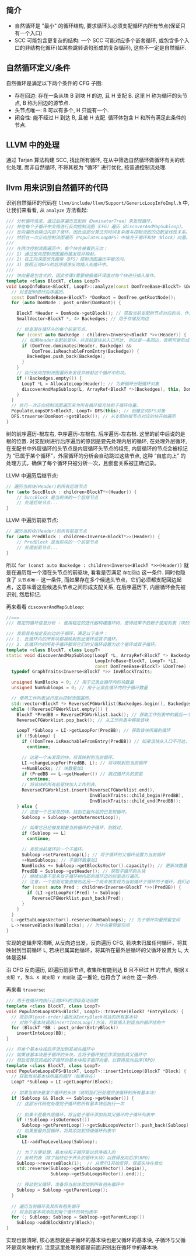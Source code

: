 ## 简介
- 自然循环是 "最小" 的循环结构, 要求循环头必须支配循环内所有节点(保证只有一个入口)
- SCC 可能包含更复杂的结构: 一个 SCC 可能对应多个嵌套循环, 或包含多个入口的非结构化循环(如某些跳转语句形成的复杂循环), 这些不一定是自然循环.

## 自然循环定义/条件
自然循环是满足以下两个条件的 CFG 子图:
- 存在回边: 存在一条从块 B 到块 H 的边, 且 H 支配 B. 这里 H 称为循环的头节点, B 称为回边的源节点. 
- 头节点唯一: B 可以有多个, H 只能有一个.
- 闭合性: 能不经过 H 到达 B, 且被 H 支配. 循环体包含 H 和所有满足此条件的节点.

## LLVM 中的处理
通过 Tarjan 算法构建 SCC, 找出所有循环, 在从中筛选自然循环做循环有关的优化处理, 而非自然循环, 不将其视为 “循环” 进行优化, 按普通控制流处理.

## llvm 用来识别自然循环的代码
识别自然循环的代码在 `llvm/include/llvm/Support/GenericLoopInfoImpl.h` 中, 让我们来看看, 从 `analyze` 方法看起:
```cpp
/// 分析循环信息，通过后序遍历支配树（DominatorTree）来发现循环，
/// 并在每个子循环中交错进行反向控制流图（CFG）遍历（discoverAndMapSubloop）。
/// 反向遍历会跳过内部子循环，因此这部分算法的时间复杂度与控制流图的边数呈线性关系。
/// 然后在一次正向控制流图遍历（PopulateLoopDFS）中填充子循环和块（Block）向量。
///
/// 在两次控制流图遍历中，每个块会被看到三次：
/// 1) 通过反向控制流图遍历被发现并映射。
/// 2) 在正向深度优先搜索（DFS）控制流图遍历中被访问。
/// 3) 按照正向DFS的后序顺序反向插入到循环中。
///
/// 块向量是包含式的，因此步骤3需要根据循环深度对每个块进行插入操作。
template <class BlockT, class LoopT>
void LoopInfoBase<BlockT, LoopT>::analyze(const DomTreeBase<BlockT> &DomTree) {
  // 对支配树进行后序遍历。
  const DomTreeNodeBase<BlockT> *DomRoot = DomTree.getRootNode();
  for (auto DomNode : post_order(DomRoot)) {

    BlockT *Header = DomNode->getBlock(); // 获取当前支配树节点对应的块，作为潜在的循环头
    SmallVector<BlockT *, 4> Backedges; // 用于存储反向边

    // 检查潜在循环头的每个前驱节点。
    for (const auto Backedge : children<Inverse<BlockT *>>(Header)) {
      // 如果Header支配前驱块，并且前驱块从入口可达, 则这是一条回边，表明可能形成一个新循环
      if (DomTree.dominates(Header, Backedge) &&
          DomTree.isReachableFromEntry(Backedge)) {
        Backedges.push_back(Backedge);
      }
    }
    // 执行反向控制流图遍历来发现并映射这个循环中的块。
    if (!Backedges.empty()) {
      LoopT *L = AllocateLoop(Header); // 为新循环分配循环对象
      discoverAndMapSubloop(L, ArrayRef<BlockT *>(Backedges), this, DomTree); // 发现并映射子循环中的块
    }
  }
  // 执行一次正向控制流图遍历来为所有循环填充块和子循环向量。
  PopulateLoopsDFS<BlockT, LoopT> DFS(this); // 创建正向DFS对象
  DFS.traverse(DomRoot->getBlock()); // 从支配树根节点对应的块开始遍历
}
```
树的前序遍历-根左右, 中序遍历-左根右, 后序遍历-左右根. 这里的前中后说的是根的位置. 对支配树进行后序遍历的原因是要先处理内层的循环, 在处理外层循环, 在支配书中外层循环的头节点是内层循环头节点的祖先, 内层循环的节点会被标记为 “已属于某个循环”，外层循环的分析会自动跳过这些节点, 这种 “自底向上” 的处理方式，确保了每个循环只被分析一次，且嵌套关系被正确记录。

LLVM 中遍历后继节点:
```cpp
// 遍历当前块(Header)的所有后继节点
for (auto SuccBlock : children<BlockT*>(Header)) {
    // SuccBlock 是当前块的一个后继节点
    // 处理后继节点...
}
```
LLVM 中遍历前驱节点:
```cpp
// 遍历当前块(Header)的所有前驱节点
for (auto PredBlock : children<Inverse<BlockT*>>(Header)) {
    // PredBlock 是当前块的一个前驱节点
    // 处理前驱节点...
}
```

所以 `for (const auto Backedge : children<Inverse<BlockT *>>(Header))` 就是在遍历每一个潜在头节点的前驱块, 看看是否满足 `存在回边` 这一条件. 同时也隐含了 `头节点唯一` 这一条件, 而如果存在多个候选头节点，它们必须都支配回边起点，这意味着这些候选头节点之间形成支配关系, 在后序遍历下, 内层循环会先被识别, 然后标记.

再来看看 `discoverAndMapSubloop`:
```cpp
//===----------------------------------------------------------------------===//
/// 稳定的循环信息分析 - 使用稳定的迭代器构建循环树，使得结果不依赖于使用列表（块的前驱）的顺序。

/// 发现具有指定反向边的子循环，满足以下条件：
/// 1. 此循环内的所有块都被映射到此循环或其子循环。
/// 2. 此循环内的所有子循环都将它们的父循环设置为这个循环或其子循环。
template <class BlockT, class LoopT>
static void discoverAndMapSubloop(LoopT *L, ArrayRef<BlockT *> Backedges,
                                  LoopInfoBase<BlockT, LoopT> *LI,
                                  const DomTreeBase<BlockT> &DomTree) {
  typedef GraphTraits<Inverse<BlockT *>> InvBlockTraits;

  unsigned NumBlocks = 0; // 用于记录此循环内的块数量
  unsigned NumSubloops = 0; // 用于记录此循环内的子循环数量

  // 使用工作列表进行反向控制流图遍历。
  std::vector<BlockT *> ReverseCFGWorklist(Backedges.begin(), Backedges.end());
  while (!ReverseCFGWorklist.empty()) {
    BlockT *PredBB = ReverseCFGWorklist.back(); // 获取工作列表中的最后一个块
    ReverseCFGWorklist.pop_back(); // 从工作列表中移除该块

    LoopT *Subloop = LI->getLoopFor(PredBB); // 获取该块所属的循环
    if (!Subloop) {
      if (!DomTree.isReachableFromEntry(PredBB)) // 如果该块从入口不可达，则跳过
        continue;

      // 这是一个未发现的块。将其映射到当前循环。
      LI->changeLoopFor(PredBB, L); // 将块映射到当前循环
      ++NumBlocks; // 块数量加1
      if (PredBB == L->getHeader()) // 跳过循环头的前驱
        continue;
      // 将该块的所有前驱块加入工作列表。
      ReverseCFGWorklist.insert(ReverseCFGWorklist.end(),
                                InvBlockTraits::child_begin(PredBB),
                                InvBlockTraits::child_end(PredBB));
    } else {
      // 这是一个已发现的块。找到它最外层的已发现循环。
      Subloop = Subloop->getOutermostLoop();

      // 如果它已经被发现是当前循环的子循环，则跳过。
      if (Subloop == L)
        continue;

      // 发现当前循环的一个子循环。
      Subloop->setParentLoop(L); // 将子循环的父循环设置为当前循环
      ++NumSubloops; // 子循环数量加1
      NumBlocks += Subloop->getBlocksVector().capacity(); // 更新块数量
      PredBB = Subloop->getHeader(); // 获取子循环的头块
      // 继续沿着不是来自子循环树内部的循环边的前驱进行遍历。
      // 注意，一个前驱可能直接到达另一个尚未被发现为当前循环子循环的子循环，我们必须对其进行遍历。
      for (const auto Pred : children<Inverse<BlockT *>>(PredBB)) {
        if (LI->getLoopFor(Pred) != Subloop)
          ReverseCFGWorklist.push_back(Pred);
      }
    }
  }
  L->getSubLoopsVector().reserve(NumSubloops); // 为子循环向量预留空间
  L->reserveBlocks(NumBlocks); // 为块向量预留空间
}
```
实现的逻辑非常清晰, 从反向边出发，反向遍历 CFG, 若块未归属任何循环，将其映射到当前循环 L,  若块已属其他循环，将其所在最外层循环的父循环设置为 L, 大体是这样. 

沿 CFG 反向遍历, 即遍历前驱节点, 收集所有能到达 B 且不经过 H 的节点, 根据 `X 支配 Y, 那么 X 就支配 Y 的前驱` 这一推论, 也符合了 `闭合性` 这一条件.

再来看 `traverse`:
```cpp
/// 用于在循环内执行正向DFS的顶级驱动函数
template <class BlockT, class LoopT>
void PopulateLoopsDFS<BlockT, LoopT>::traverse(BlockT *EntryBlock) {
  // 按后序(post-order)遍历从EntryBlock可达的所有基本块
  // 对每个基本块调用insertIntoLoop()方法，将其插入到适当的循环结构中
  for (BlockT *BB : post_order(EntryBlock))
    insertIntoLoop(BB);
}

/// 将单个基本块按后序添加到其祖先循环中
/// 如果该基本块是子循环的头块，会将子循环按后序添加到其父循环中
/// 然后反转已完成的子循环的基本块和子循环向量，以获得反向后序(RPO)
template <class BlockT, class LoopT>
void PopulateLoopsDFS<BlockT, LoopT>::insertIntoLoop(BlockT *Block) {
  // 获取当前基本块所属的循环（如果存在）
  LoopT *Subloop = LI->getLoopFor(Block);
  
  // 如果当前块是某个循环的头块（说明我们已处理完该循环的所有基本块）
  if (Subloop && Block == Subloop->getHeader()) {
    // 这部分代码在处理完子循环的所有基本块后执行一次
    
    // 如果不是最外层循环，将当前子循环添加到其父循环的子循环列表中
    if (!Subloop->isOutermost())
      Subloop->getParentLoop()->getSubLoopsVector().push_back(Subloop);
    // 如果是最外层循环，将其添加到顶级循环列表中
    else
      LI->addTopLevelLoop(Subloop);

    // 为了方便处理，基本块和子循环是以后序插入的
    // 反转列表（除了始终位于开头的循环头块）以获得反向后序(RPO)
    Subloop->reverseBlock(1);  // 从索引1开始反转，保留头块在首位
    std::reverse(Subloop->getSubLoopsVector().begin(),
                 Subloop->getSubLoopsVector().end());

    // 移动到父循环，准备将当前块添加到所有祖先循环中
    Subloop = Subloop->getParentLoop();
  }
  
  // 遍历当前循环及其所有祖先循环
  // 将当前基本块添加到每个循环的块列表中
  for (; Subloop; Subloop = Subloop->getParentLoop())
    Subloop->addBlockEntry(Block);
}
```
实现也很清晰, 核心思想就是子循环的基本块也是父循环的基本块, 子循环与父循环是双向映射的. 注意这里处理的都是前面识别出在循环中的基本块. 